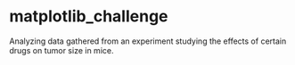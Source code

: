 # matplotlib_challenge
Analyzing data gathered from an experiment studying the effects of certain drugs on tumor size in mice. 
